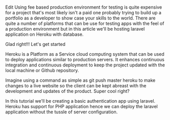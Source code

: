 ###
Edit
Using fee based production environment for testing is quite expensive for a project that's most likely isn't a paid one probably trying to build up a portfolio as a developer to show case your skills to the world. There are quite a number of platforms that can be use for testing apps with the feel of a production environment but in this article we'll be hosting laravel application on Heroku with database.

Glad right!!! Let's get started

Heroku is a Platform as a Service cloud computing system that can be used to deploy applications similar to production servers. It enhances continuous integration and continuous deployment to keep the project updated with the local machine or Github repository.

Imagine using a command as simple as git push master heroku to make changes to a live website so the client can be kept abreast with the development and updates of the product. Super cool right?

In this tutorial we'll be creating a basic authentication app using laravel. Heroku has support for PHP application hence we can deploy the laravel application without the tussle of server configuration.

###

